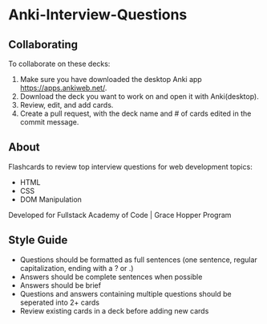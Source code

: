 # Anki-Interview-Questions

## Collaborating

To collaborate on these decks:

1. Make sure you have downloaded the desktop Anki app https://apps.ankiweb.net/.
2. Download the deck you want to work on and open it with Anki(desktop).
3. Review, edit, and add cards.
4. Create a pull request, with the deck name and # of cards edited in the commit message.

## About

Flashcards to review top interview questions for web development topics:

- HTML
- CSS
- DOM Manipulation

Developed for Fullstack Academy of Code | Grace Hopper Program

## Style Guide
- Questions should be formatted as full sentences (one sentence, regular capitalization, ending with a ? or .)
- Answers should be complete sentences when possible
- Answers should be brief
- Questions and answers containing multiple questions should be seperated into 2+ cards
- Review existing cards in a deck before adding new cards
